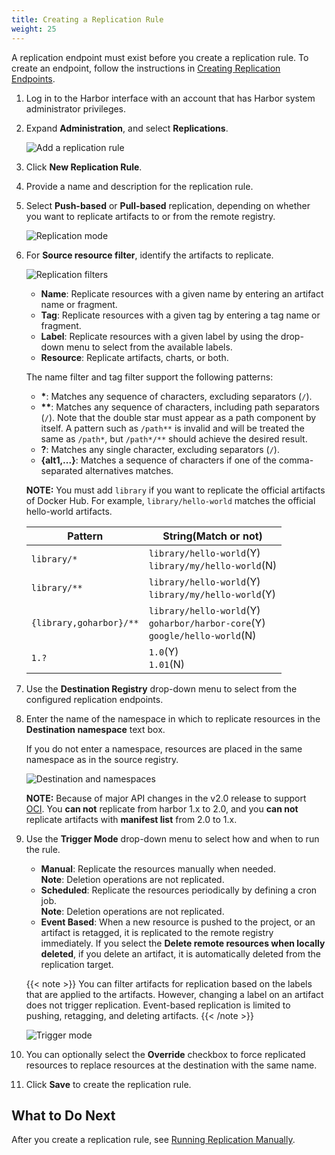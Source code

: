 ```yaml
---
title: Creating a Replication Rule
weight: 25
---
```


A replication endpoint must exist before you create a replication rule. To create an endpoint, follow the instructions in [Creating Replication Endpoints](create-replication-endpoints.md).

1. Log in to the Harbor interface with an account that has Harbor system administrator privileges.
1. Expand **Administration**, and select **Replications**.

   ![Add a replication rule](../../../img/replication-rule1.png)
1. Click **New Replication Rule**.
1. Provide a name and description for the replication rule.
1. Select **Push-based** or **Pull-based** replication, depending on whether you want to replicate artifacts to or from the remote registry.

   ![Replication mode](../../../img/replication-rule2.png)
1. For **Source resource filter**, identify the artifacts to replicate.  

   ![Replication filters](../../../img/replication-rule3.png)

   * **Name**: Replicate resources with a given name by entering an artifact name or fragment.
   * **Tag**: Replicate resources with a given tag by entering a tag name or fragment.
   * **Label**: Replicate resources with a given label by using the drop-down menu to select from the available labels.
   * **Resource**: Replicate artifacts, charts, or both.

   The name filter and tag filter support the following patterns:

   * **\***: Matches any sequence of characters, excluding separators  (`/`).
   * **\*\***: Matches any sequence of characters, including path separators (`/`). 
       Note that the double star must appear as a path component by itself. A pattern such as `/path**` is invalid and will be treated the same as `/path*`, but `/path*/**` should achieve the desired result.
   * **?**: Matches any single character, excluding separators  (`/`).
   * **{alt1,...}**: Matches a sequence of characters if one of the comma-separated alternatives matches.

   **NOTE:** You must add `library` if you want to replicate the official artifacts of Docker Hub. For example, `library/hello-world` matches the official hello-world artifacts.  

   Pattern | String(Match or not)
   ---------- | -------
   `library/*`      | `library/hello-world`(Y)<br> `library/my/hello-world`(N)
   `library/**`     | `library/hello-world`(Y)<br> `library/my/hello-world`(Y)
   `{library,goharbor}/**` | `library/hello-world`(Y)<br> `goharbor/harbor-core`(Y)<br> `google/hello-world`(N)
   `1.?`      | `1.0`(Y)<br> `1.01`(N)
1. Use the **Destination Registry** drop-down menu to select from the configured replication endpoints. 
1. Enter the name of the namespace in which to replicate resources in the **Destination namespace** text box.

   If you do not enter a namespace, resources are placed in the same namespace as in the source registry. 

   ![Destination and namespaces](../../../img/replication-rule4.png)
   
   **NOTE:** Because of major API changes in the v2.0 release to support [OCI](https://github.com/opencontainers/distribution-spec).
   You **can not** replicate from harbor 1.x to 2.0, and you **can not** replicate artifacts with **manifest list** from 2.0 to 1.x. 
   
1. Use the **Trigger Mode** drop-down menu to select how and when to run the rule.
   * **Manual**: Replicate the resources manually when needed.  
     **Note**: Deletion operations are not replicated. 
   * **Scheduled**: Replicate the resources periodically by defining a cron job.  
     **Note**: Deletion operations are not replicated. 
   * **Event Based**: When a new resource is pushed to the project, or an artifact is retagged, it is replicated to the remote registry immediately. If you select the **Delete remote resources when locally deleted**, if you delete an artifact, it is automatically deleted from the replication target.

   {{< note >}}
   You can filter artifacts for replication based on the labels that are applied to the artifacts. However, changing a label on an artifact does not trigger replication. Event-based replication is limited to pushing, retagging, and deleting artifacts.
   {{< /note >}}

   ![Trigger mode](../../../img/replication-rule5.png)
      
1. You can optionally select the **Override** checkbox to force replicated resources to replace resources at the destination with the same name.
1. Click **Save** to create the replication rule.  

## What to Do Next

After you create a replication rule, see [Running Replication Manually](manage-replications.md).

